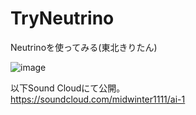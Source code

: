 # TryNeutrino
Neutrinoを使ってみる(東北きりたん)
  
![image](https://user-images.githubusercontent.com/29969700/195806212-7b910977-0c79-4de7-bc9c-5839afbac0b0.png)
  
以下Sound Cloudにて公開。  
https://soundcloud.com/midwinter1111/ai-1
